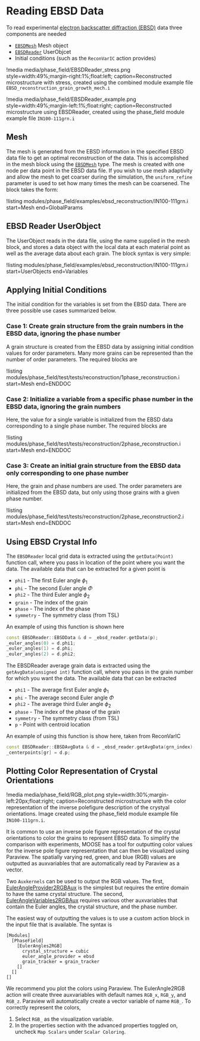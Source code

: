 # Reading EBSD Data

To read experimental [electron backscatter diffraction (EBSD)](https://en.wikipedia.org/wiki/Electron_backscatter_diffraction)
data three components are needed

- [`EBSDMesh`](/EBSDMesh.md) Mesh object
- [`EBSDReader`](/EBSDReader.md) UserObjcet
- Initial conditions (such as the `ReconVarIC` action provides)

!media media/phase_field/EBSDReader_stress.png
       style=width:49%;margin-right:1%;float:left;
       caption=Reconstructed microstructure with stress, created using the combined module
               example file `EBSD_reconstruction_grain_growth_mech.i`

!media media/phase_field/EBSDReader_example.png
       style=width:49%;margin-left:1%;float:right;
       caption=Reconstructed microstructure using EBSDReader, created using the phase_field module
               example file `IN100-111grn.i`

## Mesh

The mesh is generated from the EBSD information in the specified EBSD data file to get an optimal
reconstruction of the data. This is accomplished in the mesh block using the
[`EBSDMesh`](/EBSDMesh.md) type. The mesh is created with one node per data point in the
EBSD data file. If you wish to use mesh adaptivity and allow the mesh to get coarser during the
simulation, the `uniform_refine` parameter is used to set how many times the mesh can be coarsened.
The block takes the form:

!listing modules/phase_field/examples/ebsd_reconstruction/IN100-111grn.i start=Mesh end=GlobalParams

## EBSD Reader UserObject

The UserObject reads in the data file, using the name supplied in the mesh block,
and stores a data object with the local data at each material point as well as the
average data about each grain. The block syntax is very simple:

!listing modules/phase_field/examples/ebsd_reconstruction/IN100-111grn.i start=UserObjects end=Variables

## Applying Initial Conditions

The initial condition for the variables is set from the EBSD data. There are three
possible use cases summarized below.

### Case 1: Create grain structure from the grain numbers in the EBSD data, ignoring the phase number

A grain structure is created from the EBSD data by assigning initial condition
values for order parameters. Many more grains can be represented than the number
of order parameters. The required blocks are

!listing modules/phase_field/test/tests/reconstruction/1phase_reconstruction.i start=Mesh end=ENDDOC

### Case 2: Initialize a variable from a specific phase number in the EBSD data, ignoring the grain numbers

Here, the value for a single variable is initialized from the EBSD data corresponding
to a single phase number. The required blocks are

!listing modules/phase_field/test/tests/reconstruction/2phase_reconstruction.i start=Mesh end=ENDDOC

### Case 3: Create an initial grain structure from the EBSD data only corresponding to one phase number
Here, the grain and phase numbers are used. The order parameters are initialized
from the EBSD data, but only using those grains with a given phase number.

!listing modules/phase_field/test/tests/reconstruction/2phase_reconstruction2.i start=Mesh end=ENDDOC

## Using EBSD Crystal Info

The `EBSDReader` local grid data is extracted using the `getData(Point)` function call,
where you pass in location of the point where you want the data. The available data
that can be extracted for a given point is

- `phi1` - The first Euler angle $\phi_1$
- `phi` - The second Euler angle $\Phi$
- `phi2` - The third Euler angle $\phi_2$
- `grain` - The index of the grain
- `phase` - The index of the phase
- `symmetry` - The symmetry class (from TSL)

An example of using this function is shown here

```cpp
const EBSDReader::EBSDData & d = _ebsd_reader.getData(p);
_euler_angles(0) = d.phi1;
_euler_angles(1) = d.phi;
_euler_angles(2) = d.phi2;
```

The EBSDReader average grain data is extracted using the `getAvgData(unsigned int)`
function call, where you pass in the grain number for which you want the data.
The available data that can be extracted

- `phi1` - The average first Euler angle $\phi_1$
- `phi` - The average second Euler angle $\Phi$
- `phi2` - The average third Euler angle $\phi_2$
- `phase` - The index of the phase of the grain
- `symmetry` - The symmetry class (from TSL)
- `p` - Point with centroid location

An example of using this function is show here, taken from ReconVarIC

```cpp
const EBSDReader::EBSDAvgData & d = _ebsd_reader.getAvgData(grn_index);
_centerpoints[gr] = d.p;
```

## Plotting Color Representation of Crystal Orientations

!media media/phase_field/RGB_plot.png
       style=width:30%;margin-left:20px;float:right;
       caption=Reconstructed microstructure with the color representation of the inverse polefigure
               description of the crystyal orientations. Image created using the phase_field module
               example file `IN100-111grn.i`.

It is common to use an inverse pole figure representation of the crystal orientations
to color the grains to represent EBSD data. To simplify the comparison with experiments,
MOOSE has a tool for outputting color values for the inverse pole figure representation
that can then be visualized using Paraview. The spatially varying red, green, and
blue (RGB) values are outputted as auxvariables that are automatically read by
Paraview as a vector.

Two `Auxkernels` can be used to output the RGB values. The first,
[EulerAngleProvider2RGBAux](http://mooseframework.org/docs/doxygen/modules/classEulerAngleProvider2RGBAux.html)
is the simplest but requires the entire domain to have the same crystal structure. The second,
[EulerAngleVariables2RGBAux](http://mooseframework.org/docs/doxygen/modules/classEulerAngleVariables2RGBAux.html)
requires various other auxvariables that contain the Euler angles, the crystal structure,
and the phase number.

The easiest way of outputting the values is to use a custom action block in the
input file that is available. The syntax is

```text
[Modules]
  [PhaseField]
    [EulerAngles2RGB]
      crystal_structure = cubic
      euler_angle_provider = ebsd
      grain_tracker = grain_tracker
    []
  []
[]
```

We recommend you plot the colors using Paraview. The EulerAngle2RGB action will create three
auxvariables with default names `RGB_x`, `RGB_y`, and `RGB_z`. Paraview will automatically create a
vector variable of name `RGB_`. To correctly represent the colors,

1.  Select `RGB_` as the visualization variable.
2.  In the properties section with the advanced properties toggled on, uncheck `Map Scalars` under `Scalar Coloring`.
